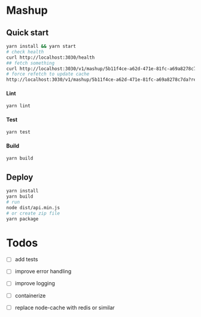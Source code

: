 # Mashup

## Quick start

```sh
yarn install && yarn start
# check health
curl http://localhost:3030/health
## fetch something
curl http://localhost:3030/v1/mashup/5b11f4ce-a62d-471e-81fc-a69a8278c7da
# force refetch to update cache
http://localhost:3030/v1/mashup/5b11f4ce-a62d-471e-81fc-a69a8278c7da?refetch
```

#### Lint
```sh
yarn lint
```

#### Test
```sh
yarn test
```

#### Build
```sh
yarn build
```

## Deploy
```sh
yarn install
yarn build
# run
node dist/api.min.js
# or create zip file
yarn package
```

# Todos
- [ ] add tests
- [ ] improve error handling
- [ ] improve logging
- [ ] containerize
- [ ] replace node-cache with redis or similar

